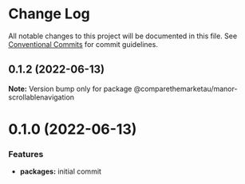 # Change Log

All notable changes to this project will be documented in this file.
See [Conventional Commits](https://conventionalcommits.org) for commit guidelines.

## 0.1.2 (2022-06-13)

**Note:** Version bump only for package @comparethemarketau/manor-scrollablenavigation






# 0.1.0 (2022-06-13)


### Features

* **packages:** initial commit
